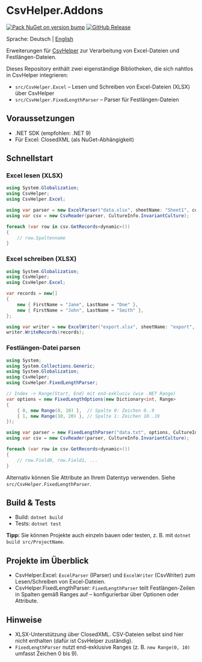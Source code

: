 # CsvHelper.Addons

[![Pack NuGet on version bump](https://github.com/jprimke-AXAP/CsvHelper.Addons/actions/workflows/nuget-pack.yml/badge.svg?branch=main)](https://github.com/jprimke-AXAP/CsvHelper.Addons/actions/workflows/nuget-pack.yml)
[![GitHub Release](https://img.shields.io/github/v/release/jprimke-AXAP/CsvHelper.Addons?display_name=tag)](https://github.com/jprimke-AXAP/CsvHelper.Addons/releases)

Sprache: Deutsch | [English](README.md)

Erweiterungen für [CsvHelper](https://joshclose.github.io/CsvHelper/) zur Verarbeitung von Excel-Dateien und Festlängen-Dateien.

Dieses Repository enthält zwei eigenständige Bibliotheken, die sich nahtlos in CsvHelper integrieren:

- `src/CsvHelper.Excel` – Lesen und Schreiben von Excel-Dateien (XLSX) über CsvHelper
- `src/CsvHelper.FixedLengthParser` – Parser für Festlängen-Dateien

## Voraussetzungen

- .NET SDK (empfohlen: .NET 9)
- Für Excel: ClosedXML (als NuGet-Abhängigkeit)

## Schnellstart

### Excel lesen (XLSX)

```csharp
using System.Globalization;
using CsvHelper;
using CsvHelper.Excel;

using var parser = new ExcelParser("data.xlsx", sheetName: "Sheet1", culture: CultureInfo.InvariantCulture);
using var csv = new CsvReader(parser, CultureInfo.InvariantCulture);

foreach (var row in csv.GetRecords<dynamic>())
{
    // row.Spaltenname
}
```

### Excel schreiben (XLSX)

```csharp
using System.Globalization;
using CsvHelper;
using CsvHelper.Excel;

var records = new[]
{
    new { FirstName = "Jane", LastName = "Doe" },
    new { FirstName = "John", LastName = "Smith" },
};

using var writer = new ExcelWriter("export.xlsx", sheetName: "export", culture: CultureInfo.InvariantCulture);
writer.WriteRecords(records);
```

### Festlängen-Datei parsen

```csharp
using System;
using System.Collections.Generic;
using System.Globalization;
using CsvHelper;
using CsvHelper.FixedLengthParser;

// Index -> Range(Start, End) mit end-exklusiv (wie .NET Range)
var options = new FixedLengthOptions(new Dictionary<int, Range>
{
    { 0, new Range(0, 10) },  // Spalte 0: Zeichen 0..9
    { 1, new Range(10, 20) }, // Spalte 1: Zeichen 10..19
});

using var parser = new FixedLengthParser("data.txt", options, CultureInfo.InvariantCulture);
using var csv = new CsvReader(parser, CultureInfo.InvariantCulture);

foreach (var row in csv.GetRecords<dynamic>())
{
    // row.Field0, row.Field1, ...
}
```

Alternativ können Sie Attribute an Ihrem Datentyp verwenden. Siehe `src/CsvHelper.FixedLengthParser`.

## Build & Tests

- Build: `dotnet build`
- Tests: `dotnet test`

**Tipp:** Sie können Projekte auch einzeln bauen oder testen, z. B. mit `dotnet build src/ProjectName`.
## Projekte im Überblick

- CsvHelper.Excel: `ExcelParser` (IParser) und `ExcelWriter` (CsvWriter) zum Lesen/Schreiben von Excel-Dateien.
- CsvHelper.FixedLengthParser: `FixedLengthParser` teilt Festlängen-Zeilen in Spalten gemäß Ranges auf – konfigurierbar über Optionen oder Attribute.

## Hinweise

- XLSX-Unterstützung über ClosedXML. CSV-Dateien selbst sind hier nicht enthalten (dafür ist CsvHelper zuständig).
- `FixedLengthParser` nutzt end-exklusive Ranges (z. B. `new Range(0, 10)` umfasst Zeichen 0 bis 9).
